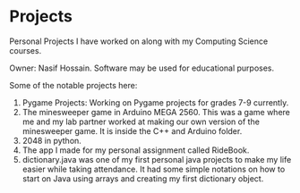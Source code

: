 # Projects
Personal Projects I have worked on along with my Computing Science courses.

Owner: Nasif Hossain.
Software may be used for educational purposes.

Some of the notable projects here:
1) Pygame Projects: Working on Pygame projects for grades 7-9 currently.
2) The minesweeper game in Arduino MEGA 2560. This was a game where me and my lab partner worked at making our own version of the minesweeper game. It is inside the C++ and Arduino folder.
3) 2048 in python.
4) The app I made for my personal assignment called RideBook.
5) dictionary.java was one of my first personal java projects to make my life easier while taking attendance. It had some simple notations on how to start on Java using arrays and creating my first dictionary object.

